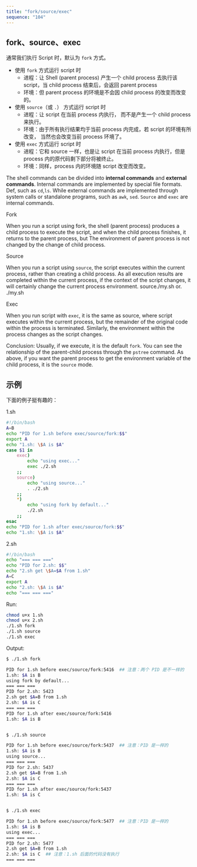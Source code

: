 ```yaml
---
title: "fork/source/exec"
sequence: "104"
---
```


## fork、source、exec

通常我们执行 Script 时，默认为 `fork` 方式。

- 使用 `fork` 方式运行 script 时
    - 进程：让 Shell (parent process) 产生一个 child process 去执行该 script，当 child process 结束后，会返回 parent process
    - 环境：但 parent process 的环境是不会因 child process 的改变而改变的。
- 使用 `source`（或 `.`） 方式运行 script 时
    - 进程：让 script 在当前 process 内执行， 而不是产生一个 child process 来执行。
    - 环境：由于所有执行结果均于当前 process 内完成，若 script 的环境有所改变， 当然也会改变当前 process 环境了。
- 使用 `exec` 方式运行 script 时
    - 进程：它和 source 一样，也是让 script 在当前 process 内执行，但是 process 内的原代码剩下部分将被终止。
    - 环境：同样，process 内的环境随 script 改变而改变。

The shell commands can be divided into **internal commands** and **external commands**.
Internal commands are implemented by special file formats. Def, such as `cd`,`ls`.
While external commands are implemented through system calls or standalone programs, such as `awk`, `sed`.
`Source` and `exec` are internal commands.

Fork

When you run a script using fork, the shell (parent process) produces a child process to execute the script,
and when the child process finishes, it returns to the parent process,
but The environment of parent process is not changed by the change of child process.

Source

When you run a script using `source`, the script executes within the current process,
rather than creating a child process.
As all execution results are completed within the current process,
if the context of the script changes, it will certainly change the current process environment.
source./my.sh or. ./my.sh

Exec

When you run script with `exec`, it is the same as source,
where script executes within the current process,
but the remainder of the original code within the process is terminated.
Similarly, the environment within the process changes as the script changes.

Conclusion: Usually, if we execute, it is the default `fork`.
You can see the relationship of the parent-child process through the `pstree` command.
As above, if you want the parent process to get the environment variable of the child process, it is the `source` mode.

## 示例

下面的例子挺有趣的：

1.sh

```bash
#!/bin/bash
A=B
echo "PID for 1.sh before exec/source/fork:$$"
export A
echo "1.sh: \$A is $A"
case $1 in
    exec)
        echo "using exec..."
        exec ./2.sh
    ;;
    source)
        echo "using source..."
        . ./2.sh
    ;;
    *)
        echo "using fork by default..."
        ./2.sh
    ;;
esac
echo "PID for 1.sh after exec/source/fork:$$"
echo "1.sh: \$A is $A"
```

2.sh

```bash
#!/bin/bash
echo "=== === ==="
echo "PID for 2.sh: $$"
echo "2.sh get \$A=$A from 1.sh"
A=C
export A
echo "2.sh: \$A is $A"
echo "=== === ==="
```

Run:

```bash
chmod u+x 1.sh
chmod u+x 2.sh
./1.sh fork
./1.sh source
./1.sh exec
```

Output:

```bash
$ ./1.sh fork

PID for 1.sh before exec/source/fork:5416  ## 注意：两个 PID 是不一样的
1.sh: $A is B
using fork by default...
=== === ===
PID for 2.sh: 5423
2.sh get $A=B from 1.sh
2.sh: $A is C
=== === ===
PID for 1.sh after exec/source/fork:5416
1.sh: $A is B


$ ./1.sh source

PID for 1.sh before exec/source/fork:5437  ## 注意：PID 是一样的
1.sh: $A is B
using source...
=== === ===
PID for 2.sh: 5437
2.sh get $A=B from 1.sh
2.sh: $A is C
=== === ===
PID for 1.sh after exec/source/fork:5437
1.sh: $A is C


$ ./1.sh exec

PID for 1.sh before exec/source/fork:5477  ## 注意：PID 是一样的
1.sh: $A is B
using exec...
=== === ===
PID for 2.sh: 5477
2.sh get $A=B from 1.sh
2.sh: $A is C  ## 注意：1.sh 后面的代码没有执行
=== === ===
```
